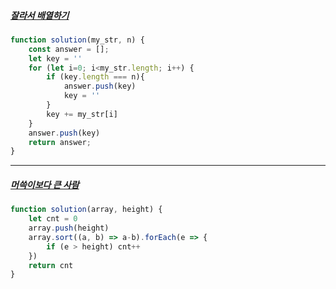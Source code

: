 ##### [잘라서 배열하기](https://school.programmers.co.kr/learn/courses/30/lessons/120913)

```javascript
function solution(my_str, n) {
    const answer = [];
    let key = ''
    for (let i=0; i<my_str.length; i++) {
        if (key.length === n){
            answer.push(key)
            key = ''
        }
        key += my_str[i]
    }
    answer.push(key)
    return answer;
}
```

---

##### [머쓱이보다 큰 사람](https://school.programmers.co.kr/learn/courses/30/lessons/120585)

```javascript
function solution(array, height) {
    let cnt = 0
    array.push(height)
    array.sort((a, b) => a-b).forEach(e => {
        if (e > height) cnt++
    })
    return cnt
}
```
